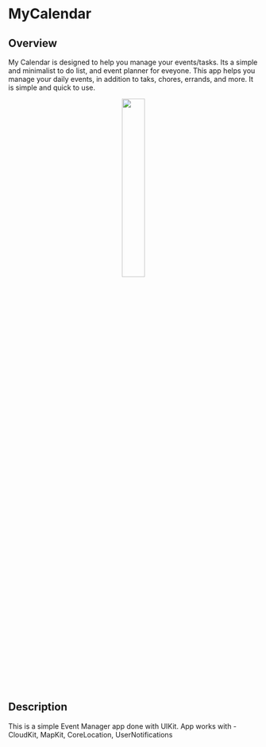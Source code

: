 # MyCalendar

## Overview

My Calendar is designed to help you manage your events/tasks. Its a simple and minimalist to do list, and event planner for eveyone. This app helps you manage your daily events, in addition to taks, chores, errands, and more. It is simple and quick to use. 

<p align="middle">
  <img src="/../main/images/eventz-home.png" width="30.33%" />
</p>


## Description

This is a simple Event Manager app done with UIKit.
App works with - CloudKit, MapKit, CoreLocation, UserNotifications
